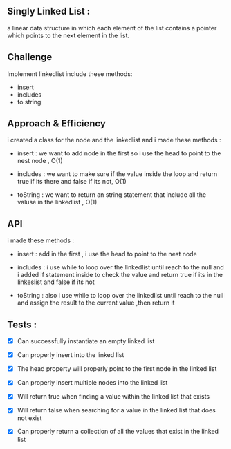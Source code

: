## Singly Linked List :

a linear data structure in which each element of the
list contains a pointer which points to the next element in the list.

## Challenge

Implement linkedlist include these methods:
+ insert
+ includes
+ to string

##  Approach & Efficiency 
 i created a class for the node and the linkedlist and i made these methods : 
+ insert : 
 we want to add node in the first so i use the head to point to the nest node , O(1) 
 
+ includes :
 we want to make sure if the value inside the loop and return true if its there and false if its not, O(1)

+ toString : we want to return an string statement that include all the valuse in the linkedlist , O(1)

## API 

i made these methods : 
+ insert : 
 add in the first , i use the head to point to the nest node 
 
+ includes :
 i use while to loop over the linkedlist until reach to the null and i added if statement inside to 
check the value and return true if its in the linkeslist and false if its not

+ toString : also i use while to loop over the linkedlist until reach to the null and assign the result to the current value ,then return it 


## Tests :
- [x] Can successfully instantiate an empty linked list

- [x] Can properly insert into the linked list

- [x] The head property will properly point to the first node in the linked list

- [x] Can properly insert multiple nodes into the linked list

- [x] Will return true when finding a value within the linked list that exists

- [x] Will return false when searching for a value in the linked list that does not exist

- [x] Can properly return a collection of all the values that exist in the linked list